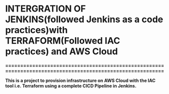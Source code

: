 
# INTERGRATION OF JENKINS(followed Jenkins as a code practices)with TERRAFORM(Followed IAC practices) and AWS Cloud
**==========================================================================================================**




**This is a project to provision infrastructure on AWS Cloud with the IAC tool i.e. Terraform using a complete CICD Pipeline in Jenkins.**
